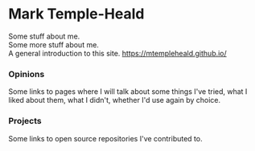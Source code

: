 # Mark Temple-Heald

Some stuff about me.\
Some more stuff about me.\
A general introduction to this site.
https://mtempleheald.github.io/

### Opinions

Some links to pages where I will talk about some things I've tried, what I liked about them, what I didn't, whether I'd use again by choice.

### Projects

Some links to open source repositories I've contributed to.